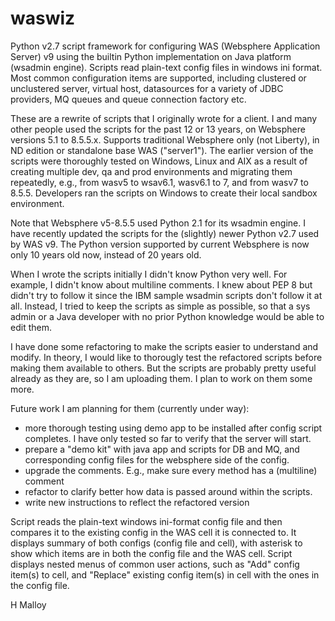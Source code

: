 # waswiz
Python v2.7 script framework for configuring WAS (Websphere Application Server) v9 using the builtin Python implementation on Java platform (wsadmin engine). Scripts read plain-text config files in windows ini format. Most common configuration items are supported, including clustered or unclustered server, virtual host, datasources for a variety of JDBC providers, MQ queues and queue connection factory etc.

These are a rewrite of scripts that I originally wrote for a client. I and many other people used the scripts for the past 12 or 13 years, on Websphere versions 5.1 to 8.5.5.x. Supports traditional Websphere only (not Liberty), in ND edition or standalone base WAS ("server1"). The earlier version of the scripts were thoroughly tested on Windows, Linux and AIX as a result of creating multiple dev, qa and prod environments and migrating them repeatedly, e.g., from wasv5 to wsav6.1, wasv6.1 to 7, and from wasv7 to 8.5.5. Developers ran the scripts on Windows to create their local sandbox environment.

Note that Websphere v5-8.5.5 used Python 2.1 for its wsadmin engine. I have recently updated the scripts for the (slightly) newer Python v2.7 used by WAS v9. The Python version supported by current Websphere is now only 10 years old now, instead of 20 years old.

When I wrote the scripts initially I didn't know Python very well. For example, I didn't know about multiline comments. I knew about PEP 8 but didn't try to follow it since the IBM sample wsadmin scripts don't follow it at all. Instead, I tried to keep the scripts as simple as possible, so that a sys admin or a Java developer with no prior Python knowledge would be able to edit them. 

I have done some refactoring to make the scripts easier to understand and modify. In theory, I would like to thorougly test the refactored scripts before making them available to others. But the scripts are probably pretty useful already as they are, so I am uploading them. I plan to work on them some more. 

Future work I am planning for them (currently under way):
* more thorough testing using demo app to be installed after config script completes. I have only tested so far to verify that the server will start.
* prepare a "demo kit" with java app and scripts for DB and MQ, and corresponding config files for the websphere side of the config. 
* upgrade the comments. E.g., make sure every method has a (multiline) comment
* refactor to clarify better how data is passed around within the scripts.
* write new instructions to reflect the refactored version

Script reads the plain-text windows ini-format config file and then compares it to the existing config in the WAS cell it is connected to. It displays summary of both configs (config file and cell), with asterisk to show which items are in both the config file and the WAS cell. Script displays nested menus of common user actions, such as "Add" config item(s) to cell, and "Replace" existing config item(s) in cell with the ones in the config file.

H Malloy
